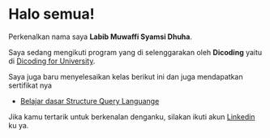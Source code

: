 # Halo semua! 

Perkenalkan nama saya **Labib Muwaffi Syamsi Dhuha**.

Saya sedang mengikuti program yang di selenggarakan oleh **Dicoding** yaitu di [Dicoding for University](https://www.dicoding.com/bangun-negeri/university).

Saya juga baru menyelesaikan kelas berikut ini dan juga mendapatkan sertifikat nya
- [Belajar dasar Structure Query Languange](https://www.dicoding.com/certificates/JMZV9K7KJPN9)

Jika kamu tertarik untuk berkenalan denganku, silakan ikuti akun [Linkedin](https://www.linkedin.com/in/labib-msd-46b458288) ku ya.
